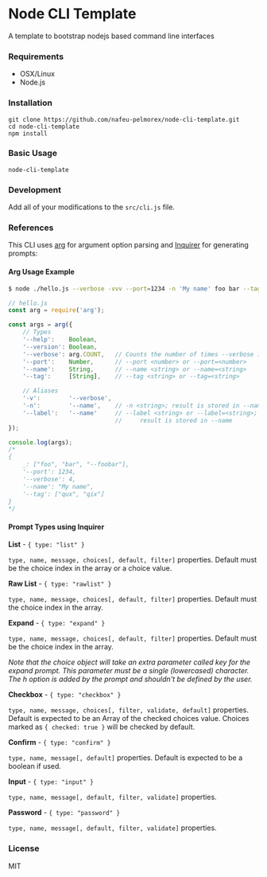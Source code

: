 # Node CLI Template

A template to bootstrap nodejs based command line interfaces

### Requirements

- OSX/Linux
- Node.js

### Installation

```
git clone https://github.com/nafeu-pelmorex/node-cli-template.git
cd node-cli-template
npm install
```

### Basic Usage

```
node-cli-template
```

### Development

Add all of your modifications to the `src/cli.js` file.

### References

This CLI uses [arg](https://github.com/zeit/arg#readme) for argument option parsing and [Inquirer](http://adilapapaya.com/docs/inquirer/) for generating prompts:

#### Arg Usage Example

```bash
$ node ./hello.js --verbose -vvv --port=1234 -n 'My name' foo bar --tag qux --tag=qix -- --foobar
```

```javascript
// hello.js
const arg = require('arg');

const args = arg({
    // Types
    '--help':    Boolean,
    '--version': Boolean,
    '--verbose': arg.COUNT,   // Counts the number of times --verbose is passed
    '--port':    Number,      // --port <number> or --port=<number>
    '--name':    String,      // --name <string> or --name=<string>
    '--tag':     [String],    // --tag <string> or --tag=<string>

    // Aliases
    '-v':        '--verbose',
    '-n':        '--name',    // -n <string>; result is stored in --name
    '--label':   '--name'     // --label <string> or --label=<string>;
                              //     result is stored in --name
});

console.log(args);
/*
{
    _: ["foo", "bar", "--foobar"],
    '--port': 1234,
    '--verbose': 4,
    '--name': "My name",
    '--tag': ["qux", "qix"]
}
*/
```

#### Prompt Types using Inquirer

**List** - `{ type: "list" }`

`type, name, message, choices[, default, filter]` properties.
Default must be the choice index in the array or a choice value.

**Raw List** - `{ type: "rawlist" }`

`type, name, message, choices[, default, filter]` properties.
Default must the choice index in the array.

**Expand** - `{ type: "expand" }`

`type, name, message, choices[, default, filter]` properties.
Default must be the choice index in the array.

_Note that the choice object will take an extra parameter called key for the expand prompt. This parameter must be a single (lowercased) character. The h option is added by the prompt and shouldn't be defined by the user._

**Checkbox** - `{ type: "checkbox" }`

`type, name, message, choices[, filter, validate, default]` properties.
Default is expected to be an Array of the checked choices value. Choices marked as `{ checked: true }` will be checked by default.

**Confirm** - `{ type: "confirm" }`

`type, name, message[, default]` properties.
Default is expected to be a boolean if used.

**Input** - `{ type: "input" }`

`type, name, message[, default, filter, validate]` properties.

**Password** - `{ type: "password" }`

`type, name, message[, default, filter, validate]` properties.


### License

MIT